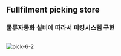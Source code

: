 ## Fullfilment picking store
### 물류자동화 설비에 따라서 피킹시스템 구현
```
```
![pick-6-2](https://user-images.githubusercontent.com/82093656/120873733-48386880-c5de-11eb-8e16-facb626b1fd3.gif)